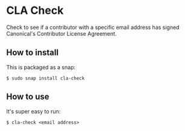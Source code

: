 # CLA Check

Check to see if a contributor with a specific email address has signed
Canonical's Contributor License Agreement.

## How to install

This is packaged as a snap:

    $ sudo snap install cla-check

## How to use

It's super easy to run:

    $ cla-check <email address>
